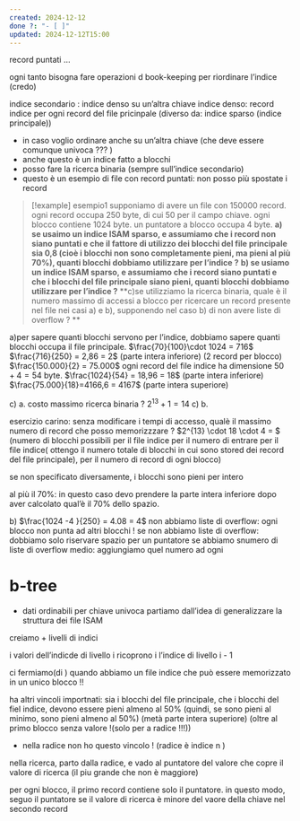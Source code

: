 ```yaml
---
created: 2024-12-12
done ?: "- [ ]"
updated: 2024-12-12T15:00
---
```

record puntati …

ogni tanto bisogna fare operazioni d book-keeping per riordinare l’indice (credo)

indice secondario : indice denso su un’altra chiave
indice denso: record indice per ogni record del file pricinpale (diverso da: indice sparso (indice principale))
- in caso voglio ordinare anche su un’altra chiave (che deve essere comunque univoca ??? )
- anche questo è un indice fatto a blocchi
- posso fare la ricerca binaria (sempre sull’indice secondario)
- questo è un esempio di file con record puntati: non posso più spostate i record
>[!example] esempio1
supponiamo di avere un file con 150000 record. ogni record occupa 250 byte, di cui 50 per il campo chiave. ogni blocco contiene 1024 byte. un puntatore a blocco occupa 4 byte.
**a) se usaimo un indice ISAM sparso, e assumiamo che i record non siano puntati e che il fattore di utilizzo dei blocchi del file principale sia 0,8 (cioè i blocchi non sono completamente pieni, ma pieni al più 70%), quanti blocchi dobbiamo utilizzare per l’indice ?**
**b) se usiamo un indice ISAM sparso, e assumiamo che i record siano puntati e che i blocchi del file principale siano pieni, quanti blocchi dobbiamo utilizzare per l’indice ?**
**c)se utilizziamo la ricerca binaria, quale è il numero massimo di accessi a blocco per ricercare un record presente nel file nei casi a) e b), supponendo nel caso b) di non avere liste di overflow ? **

a)per sapere quanti blocchi servono per l’indice, dobbiamo sapere quanti blocchi occupa il file principale. 
$\frac{70}{100}\cdot 1024 = 716$
$\frac{716}{250} = 2,86 = 2$ (parte intera inferiore) (2 record per blocco)
$\frac{150.000}{2} = 75.000$
ogni record del file indice ha dimensione $50 + 4 = 54$ byte.
$\frac{1024}{54} = 18,96 = 18$ (parte intera inferiore)
$\frac{75.000}{18}=4166,6 = 4167$ (parte intera superiore)

c) a. costo massimo ricerca binaria  ? $2^{13} + 1 = 14$
c) b.

esercizio carino: senza modificare i tempi di accesso, qualè il massimo numero di record che posso memorizzzare ?
$2^{13} \cdot 18 \cdot 4 = $ (numero di blocchi possibili per il file indice per il numero di entrare per il file indice( ottengo il numero totale di blocchi in cui sono stored dei record del file principale), per il numero di record di ogni blocco)

se non specificato diversamente, i blocchi sono pieni per intero

al più il 70%: in questo caso devo prendere la parte intera inferiore dopo aver calcolato qual’è il 70% dello spazio.


b) 
$\frac{1024 -4 }{250} = 4.08 = 4$ 
non abbiamo liste di overflow: ogni blocco non punta ad altri blocchi !
se non abbiamo liste di overflow: dobbiamo solo riservare spazio per un puntatore
se abbiamo snumero di liste di overflow medio: aggiungiamo quel numero ad ogni 


# b-tree
- dati ordinabili per chiave univoca
partiamo dall’idea di generalizzare la struttura dei file ISAM

creiamo + livelli di indici

i valori dell’indicde di livello i ricoprono i l’indice di livello i - 1

ci fermiamo(di ) quando abbiamo un file indice che può essere memorizzato in un unico blocco !!

ha altri vincoli importnati:
sia i blocchi del file principale, che i blocchi del fiel indice, devono essere pieni almeno al 50% (quindi, se sono pieni al minimo, sono pieni almeno al 50%) (metà parte intera superiore) (oltre al primo blocco senza valore !(solo per a radice !!!))
- nella radice non ho questo vincolo ! (radice è indice n )

nella ricerca, parto dalla radice, e vado al puntatore del valore che copre il valore di ricerca (il piu grande che non è maggiore)

per ogni blocco, il primo record contiene solo il puntatore. in questo modo, seguo il puntatore se il valore di ricerca è minore del vaore della chiave nel secondo record
